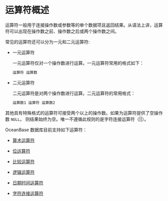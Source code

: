 运算符概述 
==========================

运算符一般用于连接操作数或参数等的单个数据项且返回结果。从语法上讲，运算符可以出现在操作数之前、操作数之后或两个操作数之间。

常见的运算符还可以分为一元和二元运算符:

* 一元运算符

  一元运算符仅对一个操作数进行运算。一元运算符常用的格式如下：

  ```javascript
  运算符 运算数
  ```

  




<!-- -->

* 二元运算符

  二元运算符是对两个操作数进行运算。二元运算符的常用格式：

  ```javascript
  运算数1 运算符 运算数2
  ```

  




其他具有特殊格式的运算符可接受两个以上的操作数。如果为运算符提供了空操作数 `NULL`， 则结果始终为空。唯一不遵循此规则的是字符连接运算符（\|\|）。

OceanBase 数据库目前支持如下运算符：

* [算术运算符](/zh-CN/10.sql-reference/2.operator-1/3.arithmetic-operators-1.md)

  

* [位运算符](/zh-CN/10.sql-reference/2.operator-1/4.bitwise-operators-1.md)

  

* [比较运算符](/zh-CN/10.sql-reference/2.operator-1/5.comparison-operators-1.md)

  

* [逻辑运算符](/zh-CN/10.sql-reference/2.operator-1/6.logical-operators-1.md)

  

* [日期时间运算符](/zh-CN/10.sql-reference/2.operator-1/8.date-and-time-operators-1.md)

  

* [字符连接运算符](/zh-CN/10.sql-reference/2.operator-1/9.character-concatenation-operators-1.md)

  



